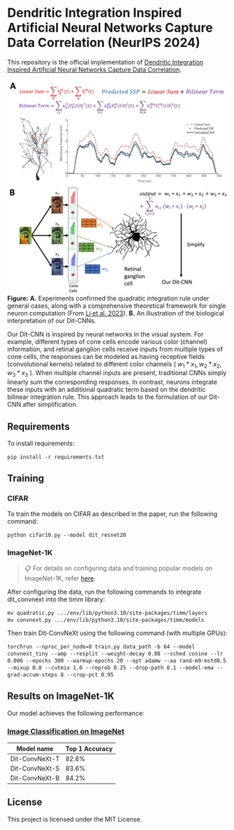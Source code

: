 # Dendritic Integration Inspired Artificial Neural Networks Capture Data Correlation (NeurIPS 2024)

This repository is the official implementation of [Dendritic Integration Inspired Artificial Neural Networks Capture Data Correlation](https://arxiv.org/abs/2030.12345). 

![](/img/interpretation.jpeg)
**Figure:** **A.** Experiments confirmed the quadratic integration rule under general
cases, along with a comprehensive theoretical framework for single neuron computation (From [Li et al. 2023](https://onlinelibrary.wiley.com/doi/abs/10.1002/cpa.22020)). **B.**
An illustration of the biological interpretation of our Dit-CNNs.

Our Dit-CNN is inspired by neural networks in the visual system. For example, different types of cone cells encode various color (channel) information, and retinal ganglion cells receive inputs from multiple types of cone cells, the responses can be modeled as having receptive fields (convolutional kernels) related to different color channels ( $w_1 * x_1, w_2 * x_2, w_3 * x_3$ ). When multiple channel inputs are present, traditional CNNs simply linearly sum the corresponding responses. In contrast, neurons integrate these inputs with an additional quadratic term based on the dendritic bilinear integration rule. This approach leads to the formulation of our Dit-CNN after simplification. 

## Requirements

To install requirements:

```setup
pip install -r requirements.txt
```

## Training

### CIFAR
To train the models on CIFAR as described in the paper, run the following command:

```train
python cifar10.py --model dit_resnet20
```

### ImageNet-1K
>📋  For details on configuring data and training popular models on ImageNet-1K, refer [here](https://github.com/liuchongming1999/ImageNet-1K-training-and-validation).

After configuring the data, run the following commands to integrate dit_convnext into the timm library:
```train
mv quadratic.py .../env/lib/python3.10/site-packages/timm/layers
mv convnext.py .../env/lib/python3.10/site-packages/timm/models
```
Then train Dit-ConvNeXt using the following command (with multiple GPUs):
```train
torchrun --nproc_per_node=8 train.py data_path -b 64 --model convnext_tiny --amp --resplit --weight-decay 0.08 --sched cosine --lr 0.006 --epochs 300 --warmup-epochs 20 --opt adamw --aa rand-m9-mstd0.5 --mixup 0.8 --cutmix 1.0 --reprob 0.25 --drop-path 0.1 --model-ema --grad-accum-steps 8 --crop-pct 0.95
```

## Results on ImageNet-1K

Our model achieves the following performance:

### [Image Classification on ImageNet](https://paperswithcode.com/sota/image-classification-on-imagenet)

| Model name         | Top 1 Accuracy  |
| ------------------ |---------------- |
| Dit-ConvNeXt-T   |     82.6%         |
| Dit-ConvNeXt-S   |     83.6%         |
| Dit-ConvNeXt-B   |     84.2%         |


## License
This project is licensed under the MIT License.


